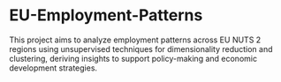 # EU-Employment-Patterns
This project aims to analyze employment patterns across EU NUTS 2 regions using unsupervised techniques for dimensionality reduction and clustering, deriving insights to support policy-making and economic development strategies.
